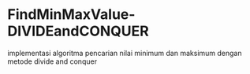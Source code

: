 # FindMinMaxValue-DIVIDEandCONQUER
implementasi algoritma pencarian nilai minimum dan maksimum dengan metode divide and conquer
